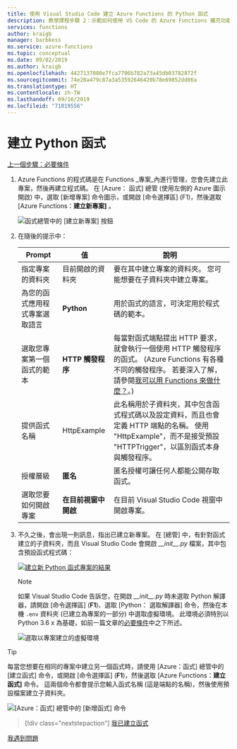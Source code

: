```yaml
---
title: 使用 Visual Studio Code 建立 Azure Functions 的 Python 函式
description: 教學課程步驟 2：示範如何使用 VS Code 的 Azure Functions 擴充功能。
services: functions
author: kraigb
manager: barbkess
ms.service: azure-functions
ms.topic: conceptual
ms.date: 09/02/2019
ms.author: kraigb
ms.openlocfilehash: 4427137000e7fca7706b782a73a45db03782872f
ms.sourcegitcommit: 74e28a479c87a3a53592646420b78e69852dd86a
ms.translationtype: HT
ms.contentlocale: zh-TW
ms.lasthandoff: 09/16/2019
ms.locfileid: "71019556"
---
```

# <a name="create-the-python-function"></a>建立 Python 函式

[上一個步驟：必要條件](tutorial-vs-code-serverless-python-01.md)

1. Azure Functions 的程式碼是在 Functions _專案_內進行管理，您會先建立此專案，然後再建立程式碼。 在 [Azure：  函式] 總管 (使用左側的 Azure 圖示開啟) 中，選取 [新增專案]  命令圖示，或開啟 [命令選擇區] (F1)，然後選取 [Azure Functions：**建立新專案]** 。

    ![函式總管中的 [建立新專案] 按鈕](media/tutorial-vs-code-serverless-python/project-create-new.png)

1. 在隨後的提示中：

    | Prompt | 值 | 說明 |
    | --- | --- | --- |
    | 指定專案的資料夾 | 目前開啟的資料夾 | 要在其中建立專案的資料夾。 您可能想要在子資料夾中建立專案。 |
    | 為您的函式應用程式專案選取語言 | **Python** | 用於函式的語言，可決定用於程式碼的範本。 |
    | 選取您專案第一個函式的範本 | **HTTP 觸發程序** | 每當對函式端點提出 HTTP 要求，就會執行一個使用 HTTP 觸發程序的函式。 (Azure Functions 有各種不同的觸發程序。 若要深入了解，請參閱[我可以用 Functions 來做什麼？](/azure/azure-functions/functions-overview.md#what-can-i-do-with-functions)。) |
    | 提供函式名稱 | HttpExample | 此名稱用於子資料夾，其中包含函式程式碼以及設定資料，而且也會定義 HTTP 端點的名稱。 使用 "HttpExample"，而不是接受預設 "HTTPTrigger"，以區別函式本身與觸發程序。 |
    | 授權層級 | **匿名** | 匿名授權可讓任何人都能公開存取函式。 |
    | 選取您要如何開啟專案 | **在目前視窗中開啟** | 在目前 Visual Studio Code 視窗中開啟專案。 |

1. 不久之後，會出現一則訊息，指出已建立新專案。 在 [總管]  中，有針對函式建立的子資料夾，而且 Visual Studio Code 會開啟 *\_\_init\_\_.py* 檔案，其中包含預設函式程式碼：

    [![建立新 Python 函式專案的結果](media/tutorial-vs-code-serverless-python/project-create-results.png)](media/tutorial-vs-code-serverless-python/project-create-results.png)

    > [!NOTE]
    > 如果 Visual Studio Code 告訴您，在開啟 *\_\_init\_\_.py* 時未選取 Python 解譯器，請開啟 [命令選擇區] (**F1**)、選取 [Python：  選取解譯器] 命令，然後在本機 `.env` 資料夾 (已建立為專案的一部分) 中選取虛擬環境。 此環境必須特別以 Python 3.6 x 為基礎，如前一篇文章的[必要條件](tutorial-vs-code-serverless-python-01.md#prerequisites)中之下所述。
    >
    > ![選取以專案建立的虛擬環境](media/tutorial-vs-code-serverless-python/select-venv-interpreter.png)

> [!TIP]
> 每當您想要在相同的專案中建立另一個函式時，請使用 [Azure：函式]  總管中的 [建立函式]  命令，或開啟 [命令選擇區] (**F1**)，然後選取 [Azure Functions：**建立函式]** 命令。 這兩個命令都會提示您輸入函式名稱 (這是端點的名稱)，然後使用預設檔案建立子資料夾。
>
> ![[Azure：函式] 總管中的 [新增函式] 命令](media/tutorial-vs-code-serverless-python/function-create-new.png)

> [!div class="nextstepaction"]
> [我已建立函式](tutorial-vs-code-serverless-python-03.md)

[我遇到問題](https://www.research.net/r/PWZWZ52?tutorial=vscode-functions-python&step=02-create-function)
